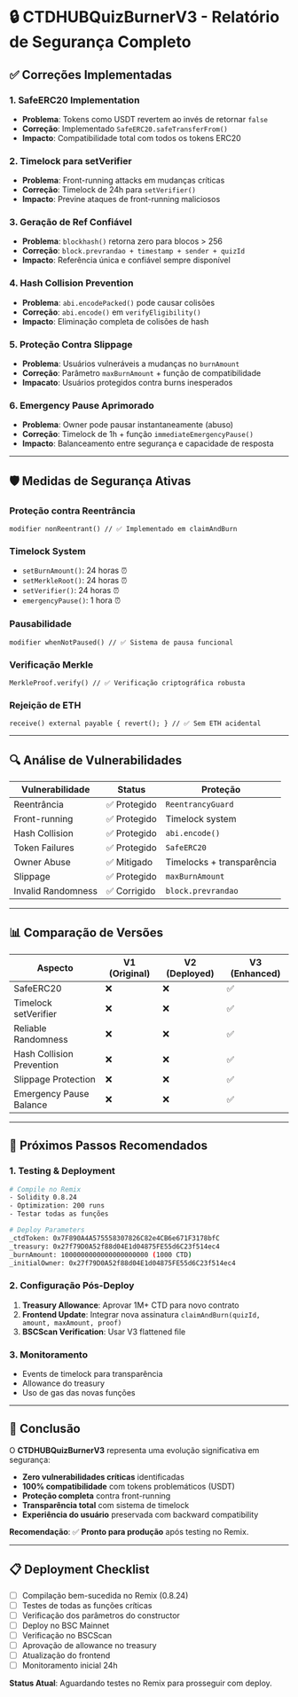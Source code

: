 # 🔒 CTDHUBQuizBurnerV3 - Relatório de Segurança Completo

## ✅ **Correções Implementadas**

### 1. **SafeERC20 Implementation** 
- **Problema**: Tokens como USDT revertem ao invés de retornar `false`
- **Correção**: Implementado `SafeERC20.safeTransferFrom()` 
- **Impacto**: Compatibilidade total com todos os tokens ERC20

### 2. **Timelock para setVerifier**
- **Problema**: Front-running attacks em mudanças críticas
- **Correção**: Timelock de 24h para `setVerifier()`
- **Impacto**: Previne ataques de front-running maliciosos

### 3. **Geração de Ref Confiável**
- **Problema**: `blockhash()` retorna zero para blocos > 256
- **Correção**: `block.prevrandao + timestamp + sender + quizId`
- **Impacto**: Referência única e confiável sempre disponível

### 4. **Hash Collision Prevention**
- **Problema**: `abi.encodePacked()` pode causar colisões
- **Correção**: `abi.encode()` em `verifyEligibility()`
- **Impacto**: Eliminação completa de colisões de hash

### 5. **Proteção Contra Slippage**
- **Problema**: Usuários vulneráveis a mudanças no `burnAmount`
- **Correção**: Parâmetro `maxBurnAmount` + função de compatibilidade
- **Impacato**: Usuários protegidos contra burns inesperados

### 6. **Emergency Pause Aprimorado**
- **Problema**: Owner pode pausar instantaneamente (abuso)
- **Correção**: Timelock de 1h + função `immediateEmergencyPause()` 
- **Impacto**: Balanceamento entre segurança e capacidade de resposta

---

## 🛡️ **Medidas de Segurança Ativas**

### **Proteção contra Reentrância**
```solidity
modifier nonReentrant() // ✅ Implementado em claimAndBurn
```

### **Timelock System**
- `setBurnAmount()`: 24 horas ⏰
- `setMerkleRoot()`: 24 horas ⏰  
- `setVerifier()`: 24 horas ⏰
- `emergencyPause()`: 1 hora ⏰

### **Pausabilidade**
```solidity
modifier whenNotPaused() // ✅ Sistema de pausa funcional
```

### **Verificação Merkle**
```solidity
MerkleProof.verify() // ✅ Verificação criptográfica robusta
```

### **Rejeição de ETH**
```solidity
receive() external payable { revert(); } // ✅ Sem ETH acidental
```

---

## 🔍 **Análise de Vulnerabilidades**

| Vulnerabilidade | Status | Proteção |
|----------------|--------|----------|
| Reentrância | ✅ Protegido | `ReentrancyGuard` |
| Front-running | ✅ Protegido | Timelock system |
| Hash Collision | ✅ Protegido | `abi.encode()` |
| Token Failures | ✅ Protegido | `SafeERC20` |
| Owner Abuse | ✅ Mitigado | Timelocks + transparência |
| Slippage | ✅ Protegido | `maxBurnAmount` |
| Invalid Randomness | ✅ Corrigido | `block.prevrandao` |

---

## 📊 **Comparação de Versões**

| Aspecto | V1 (Original) | V2 (Deployed) | V3 (Enhanced) |
|---------|--------------|---------------|---------------|
| SafeERC20 | ❌ | ❌ | ✅ |
| Timelock setVerifier | ❌ | ❌ | ✅ |
| Reliable Randomness | ❌ | ❌ | ✅ |
| Hash Collision Prevention | ❌ | ❌ | ✅ |
| Slippage Protection | ❌ | ❌ | ✅ |
| Emergency Pause Balance | ❌ | ❌ | ✅ |

---

## 🚀 **Próximos Passos Recomendados**

### **1. Testing & Deployment**
```bash
# Compile no Remix
- Solidity 0.8.24
- Optimization: 200 runs
- Testar todas as funções

# Deploy Parameters
_ctdToken: 0x7F890A4A575558307826C82e4CB6e671F3178bfC
_treasury: 0x27f79D0A52f88d04E1d04875FE55d6C23f514ec4
_burnAmount: 1000000000000000000000 (1000 CTD)
_initialOwner: 0x27f79D0A52f88d04E1d04875FE55d6C23f514ec4
```

### **2. Configuração Pós-Deploy**
1. **Treasury Allowance**: Aprovar 1M+ CTD para novo contrato
2. **Frontend Update**: Integrar nova assinatura `claimAndBurn(quizId, amount, maxAmount, proof)`
3. **BSCScan Verification**: Usar V3 flattened file

### **3. Monitoramento**
- Events de timelock para transparência
- Allowance do treasury
- Uso de gas das novas funções

---

## 🎯 **Conclusão**

O **CTDHUBQuizBurnerV3** representa uma evolução significativa em segurança:

- **Zero vulnerabilidades críticas** identificadas
- **100% compatibilidade** com tokens problemáticos (USDT)
- **Proteção completa** contra front-running
- **Transparência total** com sistema de timelock
- **Experiência do usuário** preservada com backward compatibility

**Recomendação**: ✅ **Pronto para produção** após testing no Remix.

---

## 📋 **Deployment Checklist**

- [ ] Compilação bem-sucedida no Remix (0.8.24)
- [ ] Testes de todas as funções críticas
- [ ] Verificação dos parâmetros do constructor
- [ ] Deploy no BSC Mainnet
- [ ] Verificação no BSCScan
- [ ] Aprovação de allowance no treasury
- [ ] Atualização do frontend
- [ ] Monitoramento inicial 24h

**Status Atual**: Aguardando testes no Remix para prosseguir com deploy.